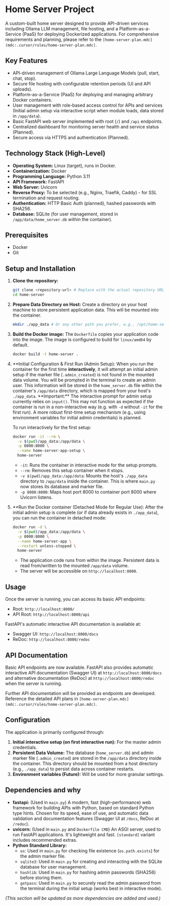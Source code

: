# Home Server Project

A custom-built home server designed to provide API-driven services including Ollama LLM management, file hosting, and a Platform-as-a-Service (PaaS) for deploying Dockerized applications. For comprehensive requirements and planning, please refer to the `[home-server-plan.mdc](mdc:.cursor/rules/home-server-plan.mdc)`.

## Key Features

- API-driven management of Ollama Large Language Models (pull, start, chat, stop).
- Secure file hosting with configurable retention periods (UI and API uploads).
- Platform-as-a-Service (PaaS) for deploying and managing arbitrary Docker containers.
- User management with role-based access control for APIs and services (Initial admin setup via interactive script when module loads, data stored in `/app/data`).
- Basic FastAPI web server implemented with root (`/`) and `/api` endpoints.
- Centralized dashboard for monitoring server health and service status (Planned).
- Secure access via HTTPS and authentication (Planned).

## Technology Stack (High-Level)

- **Operating System:** Linux (target), runs in Docker.
- **Containerization:** Docker
- **Programming Language:** Python 3.11
- **API Framework:** FastAPI
- **Web Server:** Uvicorn
- **Reverse Proxy:** To be selected (e.g., Nginx, Traefik, Caddy) - for SSL termination and request routing.
- **Authentication:** HTTP Basic Auth (planned), hashed passwords with SHA256.
- **Database:** SQLite (for user management, stored in `/app/data/home_server.db` within the container).

## Prerequisites

- Docker
- Git

## Setup and Installation

1.  **Clone the repository:**
    ```bash
    git clone <repository-url> # Replace with the actual repository URL
    cd home-server
    ```
2.  **Prepare Data Directory on Host:**
    Create a directory on your host machine to store persistent application data. This will be mounted into the container.

    ```bash
    mkdir ./app_data # Or any other path you prefer, e.g., /opt/home-server/data
    ```

3.  **Build the Docker image:**
    The `Dockerfile` copies your application code into the image. The image is configured to build for `linux/amd64` by default.
    ```bash
    docker build -t home-server .
    ```
4.  **Initial Configuration & First Run (Admin Setup):
    When you run the container for the first time **interactively**, it will attempt an initial admin setup if the marker file (`.admin_created`) is not found in the mounted data volume. You will be prompted in the terminal to create an admin user. This information will be stored in the `home_server.db` file within the container's `/app/data` directory, which is mapped from your host's `./app_data`.
    **Important:\*\* The interactive prompt for admin setup currently relies on `input()`. This may not function as expected if the container is run in a non-interactive way (e.g. with `-d` without `-it` for the first run). A more robust first-time setup mechanism (e.g., using environment variables for initial admin credentials) is planned.

    To run interactively for the first setup:

    ```bash
    docker run -it --rm \
      -v $(pwd)/app_data:/app/data \
      -p 8000:8000 \
      --name home-server-app-setup \
      home-server
    ```

    - `-it`: Runs the container in interactive mode for the setup prompts.
    - `--rm`: Removes this setup container when it stops.
    - `-v $(pwd)/app_data:/app/data`: Mounts the host's `./app_data` directory to `/app/data` inside the container. This is where `main.py` now stores its database and marker file.
    - `-p 8000:8000`: Maps host port 8000 to container port 8000 where Uvicorn listens.

5.  \*\*Run the Docker container (Detached Mode for Regular Use):
    After the initial admin setup is complete (or if data already exists in `./app_data`), you can run the container in detached mode:
    ```bash
    docker run -d \
      -v $(pwd)/app_data:/app/data \
      -p 8000:8000 \
      --name home-server-app \
      --restart unless-stopped \
      home-server
    ```
    - The application code runs from within the image. Persistent data is read from/written to the mounted `/app/data` volume.
    - The server will be accessible on `http://localhost:8000`.

## Usage

Once the server is running, you can access its basic API endpoints:

- Root: `http://localhost:8000/`
- API Root: `http://localhost:8000/api`

FastAPI's automatic interactive API documentation is available at:

- Swagger UI: `http://localhost:8000/docs`
- ReDoc: `http://localhost:8000/redoc`

## API Documentation

Basic API endpoints are now available. FastAPI also provides automatic interactive API documentation (Swagger UI) at `http://localhost:8000/docs` and alternative documentation (ReDoc) at `http://localhost:8000/redoc` when the server is running.

Further API documentation will be provided as endpoints are developed. Reference the detailed API plans in `[home-server-plan.mdc](mdc:.cursor/rules/home-server-plan.mdc)`.

## Configuration

The application is primarily configured through:

1.  **Initial interactive setup (on first interactive run):** For the master admin credentials.
2.  **Persistent Data Volume:** The database (`home_server.db`) and admin marker file (`.admin_created`) are stored in the `/app/data` directory inside the container. This directory should be mounted from a host directory (e.g., `./app_data`) to persist data across container restarts.
3.  **Environment variables (Future):** Will be used for more granular settings.

## Dependencies and why

- **fastapi:** (Used in `main.py`) A modern, fast (high-performance) web framework for building APIs with Python, based on standard Python type hints. Chosen for its speed, ease of use, and automatic data validation and documentation features (Swagger UI at `/docs`, ReDoc at `/redoc`).
- **uvicorn:** (Used in `main.py` and `Dockerfile CMD`) An ASGI server, used to run FastAPI applications. It's lightweight and fast. `[standard]` variant includes recommended extras.
- **Python Standard Library:**
  - `os`: Used in `main.py` for checking file existence (`os.path.exists`) for the admin marker file.
  - `sqlite3`: Used in `main.py` for creating and interacting with the SQLite database for user management.
  - `hashlib`: Used in `main.py` for hashing admin passwords (SHA256) before storing them.
  - `getpass`: Used in `main.py` to securely read the admin password from the terminal during the initial setup (works best in interactive mode).

_(This section will be updated as more dependencies are added and used.)_
